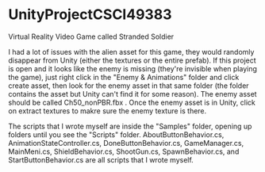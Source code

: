 # UnityProjectCSCI49383
Virtual Reality Video Game called Stranded Soldier

I had a lot of issues with the alien asset for this game, they would randomly disappear from Unity (either the textures or the entire prefab). If this project is open and it looks like the enemy is missing (they're invisible when playing the game), just right click in the "Enemy & Animations" folder and click create asset, then look for the enemy asset in that same folder (the folder contains the asset but Unity can't find it for some reason). The enemy asset should be called Ch50_nonPBR.fbx . Once the enemy asset is in Unity, click on extract textures to makre sure the enemy texture is there.

The scripts that I wrote myself are inside the "Samples" folder, opening up folders until you see the "Scripts" folder. AboutButtonBehavior.cs, AnimationStateController.cs, DoneButtonBehavior.cs, GameManager.cs, MainMeni.cs, ShieldBehavior.cs, ShootGun.cs, SpawnBehavior.cs, and StartButtonBehavior.cs are all scripts that I wrote myself.
